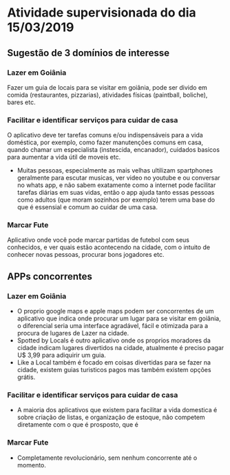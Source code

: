 # Atividade supervisionada do dia 15/03/2019

## Sugestão de 3 domínios de interesse

### Lazer em Goiânia
Fazer um guia de locais para se visitar em goiânia, pode ser divido em comida (restaurantes, pizzarias), atividades físicas
  (paintball, boliche), bares etc.
  
  
### Facilitar e identificar serviços para cuidar de casa
 O aplicativo deve ter tarefas comuns e/ou indispensáveis para a vida doméstica, por exemplo, como fazer manutenções comuns em casa, 
 quando chamar um especialista (instescida, encanador), cuidados basicos para aumentar a vida útil de moveis etc.
 - Muitas pessoas, especialmente as mais velhas ultilizam spartphones geralmente para escutar musicas, ver video no youtube e ou 
 conversar no whats app, e não sabem exatamente como a internet pode facilitar tarefas diárias em suas vidas, então o app ajuda tanto 
 essas pessoas como adultos (que moram sozinhos por exemplo) terem uma base do que é essensial e comum ao cuidar de uma casa.
  
 
 ### Marcar Fute
Aplicativo onde você pode marcar partidas de futebol com seus conhecidos, e ver quais estão acontecendo na cidade, com o intuito de 
  conhecer novas pessoas, procurar bons jogadores etc.


## APPs concorrentes

### Lazer em Goiânia
- O proprio google maps e apple maps podem ser concorrentes de um aplicativo que indica onde procurar um lugar para se visitar em goiânia, 
o diferencial seria uma interface agradável, fácil e otimizada para a procura de lugares de Lazer na cidade.
- Spotted by Locals é outro aplicativo onde os proprios moradores da cidade indicam lugares divertidos na cidade, atualmente é preciso
pagar U$ 3,99 para adiquirir um guia.
- Like a Local também é focado em coisas divertidas para se fazer na cidade, existem guias turisticos pagos mas também existem opções 
grátis.

### Facilitar e identificar serviços para cuidar de casa
- A maioria dos aplicativos que existem para facilitar a vida domestica é sobre criação de listas, e organização de estoque, não competem diretamente com o que é prosposto, que é 

### Marcar Fute
- Completamente revolucionário, sem nenhum concorrente até o momento.

